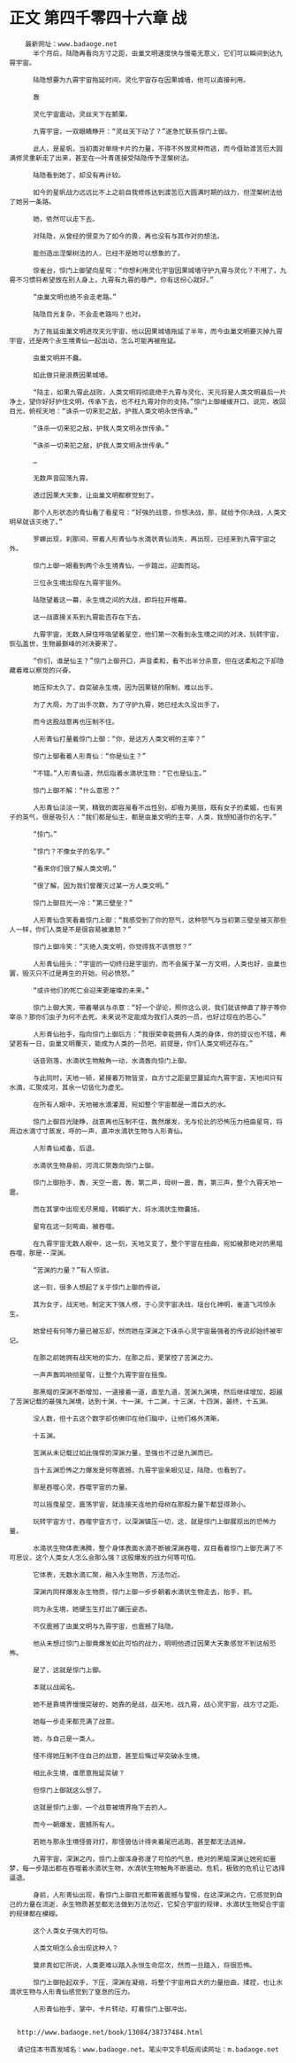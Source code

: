 # 正文 第四千零四十六章 战
        最新网址：www.badaoge.net
          半个月后，陆隐再看向方寸之距，虫巢文明速度快与慢毫无意义，它们可以瞬间到达九霄宇宙。
      
          陆隐想要为九霄宇宙拖延时间，灵化宇宙存在因果城墙，他可以直接利用。
      
          轰
      
          灵化宇宙震动，灵丝天下在颤栗。
      
          九霄宇宙，一双眼睛睁开：“灵丝天下动了？”遂急忙联系惊门上御。
      
          此人，是星帆，当初面对单晓卡片的力量，不得不外放灵种而逃，而今借助渡苦厄大圆满修灵重新走了出来，甚至在一叶青莲接受陆隐传予涅槃树法。
      
          陆隐看到她了，却没有再计较。
      
          如今的星帆战力远远比不上之前自我修炼达到渡苦厄大圆满时期的战力，但涅槃树法给了她另一条路。
      
          她，依然可以走下去。
      
          对陆隐，从曾经的恨变为了如今的畏，再也没有与其作对的想法。
      
          能创造出涅槃树法的人，已经不是她可以想象的了。
      
          惊雀台，惊门上御望向星穹：“你想利用灵化宇宙因果城墙守护九霄与灵化？不用了，九霄不习惯将希望放在别人身上，九霄有九霄的尊严，你有这份心就好。”
      
          “虫巢文明也绝不会走老路。”
      
          陆隐目光复杂，不会走老路吗？也对。
      
          为了拖延虫巢文明进攻天元宇宙，他以因果城墙拖延了半年，而今虫巢文明要灭掉九霄宇宙，还是两个永生境青仙一起出动，怎么可能再被拖延。
      
          虫巢文明并不蠢。
      
          如此做只是浪费因果城墙。
      
          “陆主，如果九霄此战败，人类文明将彻底绝于九霄与灵化，天元将是人类文明最后一片净土，望你好好护住文明，传承下去，也不枉九霄对你的支持。”惊门上御缓缓开口，说完，收回目光，俯视天地：“诛杀一切来犯之敌，护我人类文明永世传承。”
      
          “诛杀一切来犯之敌，护我人类文明永世传承。”
      
          “诛杀一切来犯之敌，护我人类文明永世传承。”
      
          …
      
          无数声音回荡九霄。
      
          透过因果大天象，让虫巢文明都察觉到了。
      
          那个人形状态的青仙看了看星穹：“好强的战意，你想决战，那，就给予你决战，人类文明早就该灭绝了。”
      
          罗蝉出现，刹那间，带着人形青仙与水滴状青仙消失，再出现，已经来到九霄宇宙之外。
      
          惊门上御一眼看到两个永生境青仙，一步踏出，迎面而站。
      
          三位永生境出现在九霄宇宙外。
      
          陆隐望着这一幕，永生境之间的大战，即将拉开帷幕。
      
          这一战直接关系到九霄能否存在下去。
      
          九霄宇宙，无数人屏住呼吸望着星空，他们第一次看到永生境之间的对决，玩转宇宙，恢弘盖世，生物最巅峰的对决要来了。
      
          “你们，谁是仙主？”惊门上御开口，声音柔和，看不出半分杀意，但在这柔和之下却隐藏着难以察觉的兴奋。
      
          她压抑太久了，自突破永生境，因为因果链的限制，难以出手。
      
          为了大局，为了出手次数，为了守护九霄，她已经太久没出手了。
      
          而今这股战意再也压制不住。
      
          人形青仙打量着惊门上御：“你，是这方人类文明的主宰？”
      
          惊门上御看着人形青仙：“你是仙主？”
      
          “不错。”人形青仙道，然后指着水滴状生物：“它也是仙主。”
      
          惊门上御不解：“什么意思？”
      
          人形青仙淡淡一笑，精致的面容虽看不出性别，却极为美丽，既有女子的柔媚，也有男子的英气，很是吸引人：“我们都是仙主，都是虫巢文明的主宰，人类，我想知道你的名字。”
      
          “惊门。”
      
          “惊门？不像女子的名字。”
      
          “看来你们很了解人类文明。”
      
          “很了解，因为我们曾覆灭过某一方人类文明。”
      
          惊门上御目光一冷：“第三壁垒？”
      
          人形青仙含笑看着惊门上御：“我感受到了你的怒气，这种怒气与当初第三壁垒被灭那些人一样，你们人类是不是很容易被激怒？”
      
          惊门上御冷笑：“灭绝人类文明，你觉得我不该愤怒？”
      
          人形青仙摇头：“宇宙的一切终归是宇宙的，而不会属于某一方文明，人类也好，虫巢也罢，毁灭只不过是再生的开始，何必愤怒。”
      
          “或许他们的死亡会迎来更璀璨的未来。”
      
          惊门上御大笑，带着嘲讽与杀意：“好一个谬论，照你这么说，我们就该伸直了脖子等你宰杀？那你们虫子为何不去死，未来说不定能成为我们人类的一员，也好过现在的恶心。”
      
          人形青仙抬手，指向惊门上御后方：“我很荣幸能拥有人类的身体，你的提议也不错，希望若有一日，虫巢文明覆灭，能成为人类的一员吧，前提是，你们人类文明还存在。”
      
          话音刚落，水滴状生物触角一动，水滴轰向惊门上御。
      
          与此同时，天地一顿，紧接着万物皆变，自方寸之距星空蔓延向九霄宇宙，天地间只有水滴，汇聚成河，其余一切皆化为虚无。
      
          在所有人眼中，天地被水滴灌溉，宛如整个宇宙都是一滴巨大的水。
      
          惊门上御目光陡睁，战意再也压制不住，轰然爆发，无与伦比的恐怖压力扭曲星穹，将周边水滴寸寸蒸发，呼的一声，直冲水滴状生物与人形青仙。
      
          人形青仙戒备，后退。
      
          水滴状生物身前，河流汇聚轰向惊门上御。
      
          惊门上御抬手，轰，天空一震，轰，第二声，母树一震，轰，第三声，整个九霄天地一震。
      
          而在其掌中出现无尽黑暗，转瞬扩大，将水滴状生物囊括。
      
          星穹在这一刻弯曲，被吞噬。
      
          在九霄宇宙无数人眼中，这一刻，天地又变了，整个宇宙在扭曲，宛如被那绝对的黑暗吞噬，那是--深渊。
      
          “苦渊的力量？”有人惊骇。
      
          这一刻，很多人想起了关于惊门上御的传说。
      
          其为女子，战天地，制定天下强人榜，于心灵宇宙决战，瑶台化神明，雀道飞鸿惊永生。
      
          她曾经有何等力量已被忘却，然而她在深渊之下诛杀心灵宇宙最强者的传说却始终被牢记。
      
          在那之前她拥有战天地的实力，在那之后，更掌控了苦渊之力。
      
          一声声轰鸣响彻星穹，让整个九霄宇宙在摇曳。
      
          那黑暗的深渊不断增加，一道接着一道，直至九道，苦渊九渊境，然后继续增加，超越了苦渊记载的最强九渊境，达到十渊，十一渊，十二渊，十三渊，十四渊，最终，十五渊。
      
          没人数，但十五这个数字却仿佛印在他们脑中，让他们格外清晰。
      
          十五渊。
      
          苦渊从未记载过如此强悍的深渊力量，至强也不过是九渊而已。
      
          当十五渊恐怖之力爆发是何等震撼，九霄宇宙亲眼见证，陆隐，也看到了。
      
          那是吞噬心灵，吞噬宇宙的力量。
      
          可以摇曳星空，震荡宇宙，就连接天连地的母树在那股力量下都显得渺小。
      
          玩转宇宙方寸，吞噬宇宙方寸，以深渊镇压一切，这，就是惊门上御展现出的恐怖力量。
      
          水滴状生物体表沸腾，整个身体表面水滴不断被深渊吞噬，双目看着惊门上御充满了不可思议，这个人类女人怎么会那么强？这股爆发的战力何等可怕。
      
          它体表，无数水滴汇聚，融入永生物质，万法勿近。
      
          深渊内同样爆发永生物质，惊门上御一步步朝着水滴状生物走去，抬手，抓。
      
          同为永生境，她硬生生打出了碾压姿态。
      
          不仅震撼了虫巢文明与九霄宇宙，也震撼了陆隐。
      
          他从未想过惊门上御竟爆发如此可怕的战力，明明他透过因果大天象感觉不到这般恐怖。
      
          是了，这就是惊门上御。
      
          本就以战闻名。
      
          她不是靠境界慢慢突破的，她靠的是战，战天地，战九霄，战心灵宇宙，战方寸之距。
      
          她每一步走来都充满了战意。
      
          她，与自己是一类人。
      
          怪不得她压制不住自己的战意，甚至后悔过早突破永生境。
      
          相比永生境，谁愿意拖延突破？
      
          但惊门上御就这么想了。
      
          这就是惊门上御，一个战意被境界拖下去的人。
      
          而今一朝爆发，震撼所有人。
      
          若她与那永生境怪兽对打，那怪兽估计得夹着尾巴逃跑，甚至都无法逃掉。
      
          九霄宇宙，深渊之内，惊门上御浑身弥漫了可怕的气息，绝对的黑暗深渊让她宛如噩梦，每一步踏出都在吞噬着水滴状生物，水滴状生物触角不断震动，危机，极致的危机让它选择逼退。
      
          身前，人形青仙出现，看惊门上御目光都带着震撼与警惕，在这深渊之内，它感觉到自己的力量在流逝，永生物质甚至都无法做到万法勿近，它契合宇宙的规律，水滴状生物契合宇宙的规律都在模糊。
      
          这个人类女子强大的可怕。
      
          人类文明怎么会出现这种人？
      
          莫非真如它所说，人类更难以踏入永恒生命层次，然而一旦踏入，将很恐怖。
      
          惊门上御抬起双手，下压，深渊在凝缩，将整个宇宙用巨大的力量扭曲，揉捏，也让水滴状生物与人形青仙感觉到了窒息的压力。
      
          人形青仙抬手，掌中，卡片转动，盯着惊门上御冲出。
      
      
      http://www.badaoge.net/book/13084/38737484.html
      
      请记住本书首发域名：www.badaoge.net。笔尖中文手机版阅读网址：m.badaoge.net